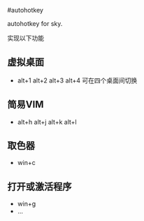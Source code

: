 #autohotkey

autohotkey for sky.

实现以下功能

## 虚拟桌面

  * alt+1 alt+2 alt+3 alt+4 可在四个桌面间切换
## 简易VIM

  * alt+h alt+j alt+k alt+l
## 取色器

  * win+c
## 打开或激活程序
  
  * win+g 
  * ...
